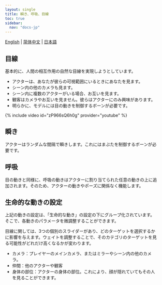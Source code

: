 ```yaml
---
layout: single
title: 瞬き、呼吸、目線
toc: true
sidebar:
  nav: "docs-jp"
---
```

[English](/dancexr/features/eyecontact) | [简体中文](/zh/dancexr/features/eyecontact) | [日本語](/jp/dancexr/features/eyecontact)


## 目線
基本的に、人間の相互作用の自然な目線を実現しようとしています。
* アクターは、あなたが彼らの可視範囲にいるときにあなたを見ます。
* シーン内の他のカメラも見ます。
* シーン内に複数のアクターがいる場合、お互いを見ます。
* 観客はカメラやお互いを見ません。彼らはアクターにのみ興味があります。
* 明らかに、モデルには目の動きを制御するボーンが必要です。

{% include video id="zP966sQ6h0g" provider="youtube" %}

## 瞬き
アクターはランダムな間隔で瞬きします。これにはまぶたを制御するボーンが必要です。

## 呼吸
目の動きと同様に、呼吸の動きはアクターに割り当てられた任意の動きの上に追加されます。そのため、アクターの動きやポーズに関係なく機能します。

## 生命的な動きの設定
上記の動きの設定は、「生命的な動き」の設定の下にグループ化されています。そこで、各動きのパラメータを微調整することができます。

目線に関しては、3つの個別のスライダーがあり、どのターゲットを選択するかに影響を与えます。ウェイトを調整することで、そのカテゴリのターゲットを見る可能性がどれだけ高くなるかが変わります。
* カメラ：プレイヤーのメインカメラ、またはミラーやシーン内の他のカメラ。
* 仲間：他のアクターや観客
* 身体の部位：アクターの身体の部位。これにより、顔が隠れていてもその人を見ることができます。